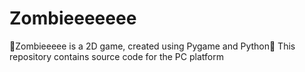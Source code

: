 # Zombieeeeeee
 🧟Zombieeeee is a 2D game, created using Pygame and Python🧟 This repository contains source code for the PC platform
